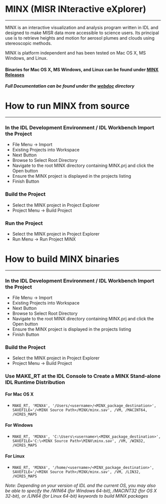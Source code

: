# MINX (MISR INteractive eXplorer)
---
MINX is an interactive visualization and analysis program written in IDL and designed to make MISR data more accessible to science users.
Its principal use is to retrieve heights and motion for aerosol plumes and clouds using stereoscopic methods.

MINX is platform independent and has been tested on Mac OS X, MS Windows, and Linux.

#### Binaries for Mac OS X, MS Windows, and Linux can be found under [MINX Releases](https://github.com/nasa/MINX/releases "MINX Releases")
##### Full Documentation can be found under the [webdoc](https://github.com/nasa/MINX/blob/master/webdoc "MINX documentation") directory

  

# How to run MINX from source
---

### In the IDL Development Environment / IDL Workbench Import the Project
* File Menu -> Import
* Existing Projects into Workspace
* Next Button
* Browse to Select Root Directory
* Navigate to the root MINX directory containing MINX.prj and click the Open button
* Ensure the MINX project is displayed in the projects listing
* Finish Button

### Build the Project
* Select the MINX project in Project Explorer
* Project Menu -> Build Project

### Run the Project
* Select the MINX project in Project Explorer
* Run Menu -> Run Project MINX

# How to build MINX binaries
---

### In the IDL Development Environment / IDL Workbench Import the Project
* File Menu -> Import
* Existing Projects into Workspace
* Next Button
* Browse to Select Root Directory
* Navigate to the root MINX directory containing MINX.prj and click the Open button
* Ensure the MINX project is displayed in the projects listing
* Finish Button

### Build the Project
* Select the MINX project in Project Explorer
* Project Menu -> Build Project

### Use MAKE_RT at the IDL Console to Create a MINX Stand-alone IDL Runtime Distribution
#### For Mac OS X
* `MAKE_RT, 'MINX4', '/Users/<username>/<MINX_package_destination>', SAVEFILE='/<MINX Source Path>/MINX/minx.sav', /VM, /MACINT64, /HIRES_MAPS`
#### For Windows
* `MAKE_RT, 'MINX4', 'C:\Users\<username>\<MINX_package_destination>', SAVEFILE='C:\<MINX Source Path>\MINX\minx.sav', /VM, /WIN32, /HIRES_MAPS`
#### For Linux
* `MAKE_RT, 'MINX4', '/home/<username>/<MINX_package_destination>', SAVEFILE='/<MINX Source Path>/MINX/minx.sav', /VM, /LIN32, /HIRES_MAPS`

*Note: Depending on your version of IDL and the current OS, you may also be able to specify the /WIN64 (for Windows 64-bit), /MACINT32 (for OS X 32-bit), or /LIN64 (for Linux 64-bit) keywords to build MINX packages*

